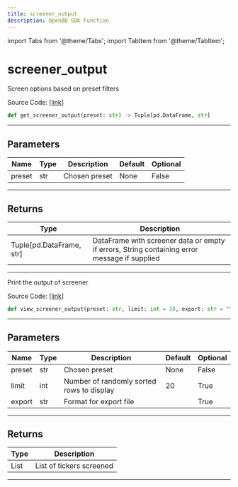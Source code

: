 ```yaml
---
title: screener_output
description: OpenBB SDK Function
---
```


import Tabs from '@theme/Tabs';
import TabItem from '@theme/TabItem';

# screener_output

<Tabs>
<TabItem value="model" label="Model" default>

Screen options based on preset filters

Source Code: [[link](https://github.com/OpenBB-finance/OpenBBTerminal/tree/main/openbb_terminal/stocks/options/screen/syncretism_model.py#L159)]

```python
def get_screener_output(preset: str) -> Tuple[pd.DataFrame, str]
```
---
## Parameters

| Name | Type | Description | Default | Optional |
| ---- | ---- | ----------- | ------- | -------- |
| preset | str | Chosen preset | None | False |

---
## Returns

| Type | Description |
| ---- | ----------- |
| Tuple[pd.DataFrame, str] | DataFrame with screener data or empty if errors, String containing error message if supplied |

---


</TabItem>
<TabItem value="view" label="View">

Print the output of screener

Source Code: [[link](https://github.com/OpenBB-finance/OpenBBTerminal/tree/main/openbb_terminal/stocks/options/screen/syncretism_view.py#L60)]

```python
def view_screener_output(preset: str, limit: int = 20, export: str = "") -> List
```
---
## Parameters

| Name | Type | Description | Default | Optional |
| ---- | ---- | ----------- | ------- | -------- |
| preset | str | Chosen preset | None | False |
| limit | int | Number of randomly sorted rows to display | 20 | True |
| export | str | Format for export file |  | True |

---
## Returns

| Type | Description |
| ---- | ----------- |
| List | List of tickers screened |

---


</TabItem>
</Tabs>